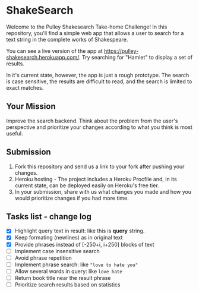 # ShakeSearch

Welcome to the Pulley Shakesearch Take-home Challenge! In this repository,
you'll find a simple web app that allows a user to search for a text string in
the complete works of Shakespeare.

You can see a live version of the app at
https://pulley-shakesearch.herokuapp.com/. Try searching for "Hamlet" to display
a set of results.

In it's current state, however, the app is just a rough prototype. The search is
case sensitive, the results are difficult to read, and the search is limited to
exact matches.

## Your Mission

Improve the search backend. Think about the problem from the user's perspective
and prioritize your changes according to what you think is most useful.

## Submission

1. Fork this repository and send us a link to your fork after pushing your changes. 
2. Heroku hosting - The project includes a Heroku Procfile and, in its
current state, can be deployed easily on Heroku's free tier.
3. In your submission, share with us what changes you made and how you would prioritize changes if you had more time.

## Tasks list - change log

- [x] Highlight query text in result: like this is **query** string.
- [x] Keep formating (newlines) as in original text
- [x] Provide phrases instead of [-250+i, i+250] blocks of text
- [ ] Implement case insensitive search
- [ ] Avoid phrase repetition
- [ ] Implement phrase search: like `"love to hate you"`
- [ ] Allow several words in query: like `love hate`
- [ ] Return book title near the result phrase
- [ ] Prioritize search results based on statistics
